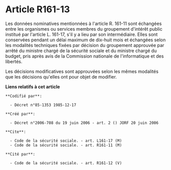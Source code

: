# Article R161-13

Les données nominatives mentionnées à l'article R. 161-11 sont échangées entre les organismes ou services membres du
groupement d'intérêt public institué par l'article L. 161-17, s'il y a lieu par son intermédiaire. Elles sont conservées
pendant un délai maximum de dix-huit mois et échangées selon les modalités techniques fixées par décision du groupement
approuvée par arrêté du ministre chargé de la sécurité sociale et du ministre chargé du budget, pris après avis de la
Commission nationale de l'informatique et des libertés.

Les décisions modificatives sont approuvées selon les mêmes modalités que les décisions qu'elles ont pour objet de modifier.

**Liens relatifs à cet article**

	**Codifié par**:

	  - Décret n°85-1353 1985-12-17

	**Créé par**:

	  - Décret n°2006-708 du 19 juin 2006 - art. 2 () JORF 20 juin 2006

	**Cite**:

	  - Code de la sécurité sociale. - art. L161-17 (M)
	  - Code de la sécurité sociale. - art. R161-11 (M)

	**Cité par**:

	  - Code de la sécurité sociale. - art. R161-12 (V)
